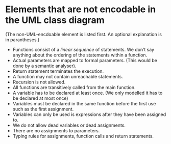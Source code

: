 # Elements that are not encodable in the UML class diagram

(The non-UML-encdoable element is listed first. An optional explanation is in parantheses.)

- Functions consist of a *linear sequence* of statements. We don’t say anything about the ordering of the statements within a function.
- Actual parameters are mapped to formal parameters. (This would be done by a semantic analyser).
- Return statement terminates the execution.
- A function may not contain unreachable statements.
- Recursion is not allowed.
- All functions are transitively called from the main function.
- A variable has to be declared at least once. (We only modelled it has to be declared at most once)
- Variables must be declared in the same function before the first use such as the first assignment.
- Variables can only be used is expressions after they have been assigned to.
- We do not allow dead variables or dead assignments.
- There are no assignments to parameters.
- Typing rules for assignments, function calls and return statements.
